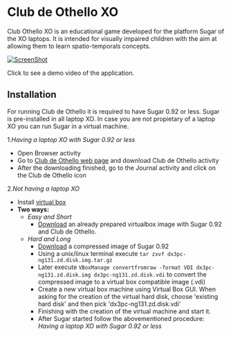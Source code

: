 Club de Othello XO
==================

Club Othello XO is an educational game developed for the platform Sugar of the XO laptops. It is intended for visually impaired children with the aim at allowing them to learn spatio-temporals concepts.

[![ScreenShot](http://img.youtube.com/vi/QAamoD3aB6s/0.jpg)](https://www.youtube.com/watch?v=QAamoD3aB6s)

Click to see a demo video of the application.

Installation
------------

For running Club de Othello it is required to have Sugar 0.92 or less. Sugar is pre-installed in all laptop XO. In case  you are not propietary of a laptop XO you can run Sugar in a virtual machine. 

1.*Having a laptop XO with Sugar 0.92 or less*

* Open Browser activity
* Go to [Club de Othello web page](activities.sugarlabs.org/en-US/sugar/addon/4286) and download Club de Othello activity
* After the downloading finished, go to the Journal activity and click on the Club de Othello icon

2.*Not having a laptop XO*

* Install [virtual box](https://www.virtualbox.org/)
* **Two ways:**
  + <i>Easy and Short</i>
    - [Download](https://www.dropbox.com/s/vn7fyumnpdh9fud/sugar-dextrose3.vdi) an already prepared virtualbox image with Sugar 0.92 and Club de Othello.
  + <i>Hard and Long</i>
    - [Download](http://build.activitycentral.com/pc/dx3pc-ng131.zd.disk.img.tar.gz) a compressed image of Sugar 0.92
    - Using a unix/linux terminal execute `tar zxvf dx3pc-ng131.zd.disk.img.tar.gz`
    - Later execute `VBoxManage convertfromraw -format VDI dx3pc-ng131.zd.disk.img dx3pc-ng131.zd.disk.vdi` to convert the       compressed image to a virtual box compatible image (.vdi)
    - Create a new virtual box machine using Virtual Box GUI. When asking for the creation of the virtual hard disk, choose 'existing hard disk' and then pick 'dx3pc-ng131.zd.disk.vdi'
    - Finishing with the creation of the virtual machine and start it.
    - After Sugar started follow the abovementioned procedure: <i>Having a laptop XO with Sugar 0.92 or less</i>
